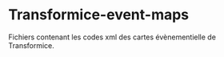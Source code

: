 # Transformice-event-maps
Fichiers contenant les codes xml des cartes évènementielle de Transformice.
